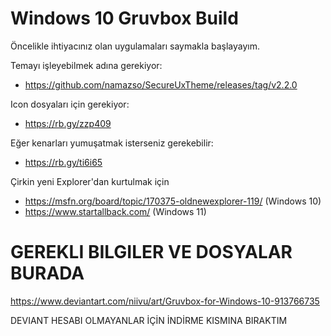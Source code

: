 # Windows 10 Gruvbox Build

Öncelikle ihtiyacınız olan uygulamaları saymakla başlayayım.

Temayı işleyebilmek adına gerekiyor:
- https://github.com/namazso/SecureUxTheme/releases/tag/v2.2.0

Icon dosyaları için gerekiyor:
- https://rb.gy/zzp409

Eğer kenarları yumuşatmak isterseniz gerekebilir:
- https://rb.gy/ti6i65

Çirkin yeni Explorer'dan kurtulmak için
- https://msfn.org/board/topic/170375-oldnewexplorer-119/ (Windows 10)
- https://www.startallback.com/ (Windows 11)

# GEREKLI BILGILER VE DOSYALAR BURADA
https://www.deviantart.com/niivu/art/Gruvbox-for-Windows-10-913766735

DEVIANT HESABI OLMAYANLAR İÇİN İNDİRME KISMINA BIRAKTIM
  



